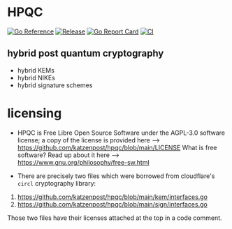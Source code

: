 

# HPQC

[![Go Reference](https://pkg.go.dev/badge/github.com/katzenpost/hpqc.svg)](https://pkg.go.dev/github.com/katzenpost/hpqc)
[![Release](https://img.shields.io/github/release/osspkg/go-badges.svg?style=flat-square)](https://github.com/katzenpost/hpqc/releases/latest)
[![Go Report Card](https://goreportcard.com/badge/github.com/katzenpost/hpqc)](https://goreportcard.com/report/github.com/katzenpost/hpqc)
[![CI](https://github.com/osspkg/go-badges/actions/workflows/ci.yml/badge.svg)](https://github.com/katzenpost/hpqc/actions/workflows/ci.yml)



## hybrid post quantum cryptography

* hybrid KEMs
* hybrid NIKEs
* hybrid signature schemes



# licensing


* HPQC is Free Libre Open Source Software under the AGPL-3.0 software license;
a copy of the license is provided here --> https://github.com/katzenpost/hpqc/blob/main/LICENSE
What is free software? Read up about it here --> https://www.gnu.org/philosophy/free-sw.html


* There are precisely two files which were borrowed from cloudflare's `circl`
cryptography library:

1. https://github.com/katzenpost/hpqc/blob/main/kem/interfaces.go
2. https://github.com/katzenpost/hpqc/blob/main/sign/interfaces.go

Those two files have their licenses attached at the top in a code comment.
